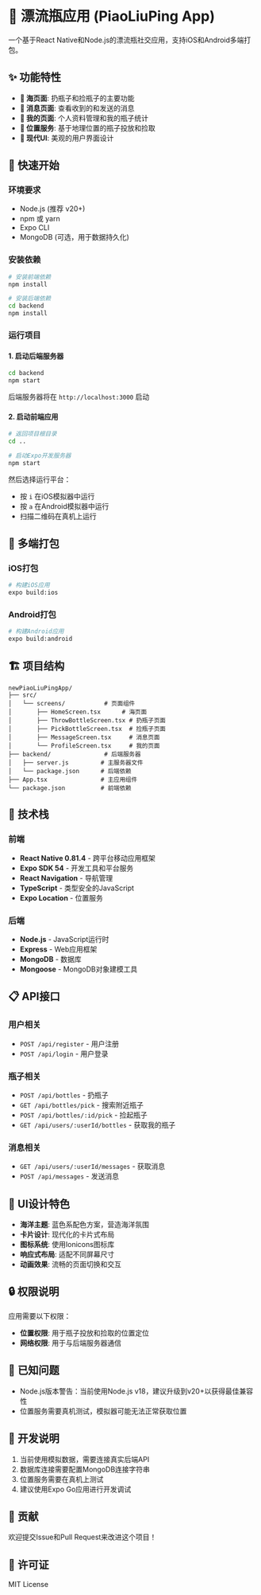 # 🌊 漂流瓶应用 (PiaoLiuPing App)

一个基于React Native和Node.js的漂流瓶社交应用，支持iOS和Android多端打包。

## ✨ 功能特性

- **🌊 海页面**: 扔瓶子和捡瓶子的主要功能
- **💬 消息页面**: 查看收到的和发送的消息
- **👤 我的页面**: 个人资料管理和我的瓶子统计
- **📍 位置服务**: 基于地理位置的瓶子投放和捡取
- **🎨 现代UI**: 美观的用户界面设计

## 🚀 快速开始

### 环境要求

- Node.js (推荐 v20+)
- npm 或 yarn
- Expo CLI
- MongoDB (可选，用于数据持久化)

### 安装依赖

```bash
# 安装前端依赖
npm install

# 安装后端依赖
cd backend
npm install
```

### 运行项目

#### 1. 启动后端服务器

```bash
cd backend
npm start
```

后端服务器将在 `http://localhost:3000` 启动

#### 2. 启动前端应用

```bash
# 返回项目根目录
cd ..

# 启动Expo开发服务器
npm start
```

然后选择运行平台：
- 按 `i` 在iOS模拟器中运行
- 按 `a` 在Android模拟器中运行
- 扫描二维码在真机上运行

## 📱 多端打包

### iOS打包

```bash
# 构建iOS应用
expo build:ios
```

### Android打包

```bash
# 构建Android应用
expo build:android
```

## 🏗️ 项目结构

```
newPiaoLiuPingApp/
├── src/
│   └── screens/           # 页面组件
│       ├── HomeScreen.tsx      # 海页面
│       ├── ThrowBottleScreen.tsx # 扔瓶子页面
│       ├── PickBottleScreen.tsx  # 捡瓶子页面
│       ├── MessageScreen.tsx     # 消息页面
│       └── ProfileScreen.tsx     # 我的页面
├── backend/               # 后端服务器
│   ├── server.js         # 主服务器文件
│   └── package.json      # 后端依赖
├── App.tsx               # 主应用组件
└── package.json          # 前端依赖
```

## 🔧 技术栈

### 前端
- **React Native 0.81.4** - 跨平台移动应用框架
- **Expo SDK 54** - 开发工具和平台服务
- **React Navigation** - 导航管理
- **TypeScript** - 类型安全的JavaScript
- **Expo Location** - 位置服务

### 后端
- **Node.js** - JavaScript运行时
- **Express** - Web应用框架
- **MongoDB** - 数据库
- **Mongoose** - MongoDB对象建模工具

## 📋 API接口

### 用户相关
- `POST /api/register` - 用户注册
- `POST /api/login` - 用户登录

### 瓶子相关
- `POST /api/bottles` - 扔瓶子
- `GET /api/bottles/pick` - 搜索附近瓶子
- `POST /api/bottles/:id/pick` - 捡起瓶子
- `GET /api/users/:userId/bottles` - 获取我的瓶子

### 消息相关
- `GET /api/users/:userId/messages` - 获取消息
- `POST /api/messages` - 发送消息

## 🎨 UI设计特色

- **海洋主题**: 蓝色系配色方案，营造海洋氛围
- **卡片设计**: 现代化的卡片式布局
- **图标系统**: 使用Ionicons图标库
- **响应式布局**: 适配不同屏幕尺寸
- **动画效果**: 流畅的页面切换和交互

## 🔒 权限说明

应用需要以下权限：
- **位置权限**: 用于瓶子投放和捡取的位置定位
- **网络权限**: 用于与后端服务器通信

## 🐛 已知问题

- Node.js版本警告：当前使用Node.js v18，建议升级到v20+以获得最佳兼容性
- 位置服务需要真机测试，模拟器可能无法正常获取位置

## 📝 开发说明

1. 当前使用模拟数据，需要连接真实后端API
2. 数据库连接需要配置MongoDB连接字符串
3. 位置服务需要在真机上测试
4. 建议使用Expo Go应用进行开发调试

## 🤝 贡献

欢迎提交Issue和Pull Request来改进这个项目！

## 📄 许可证

MIT License
